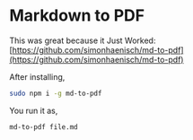 # Markdown to PDF

This was great because it Just Worked: [https://github.com/simonhaenisch/md-to-pdf](https://github.com/simonhaenisch/md-to-pdf)

After installing,

```bash
sudo npm i -g md-to-pdf
```

You run it as,

```bash
md-to-pdf file.md
```
